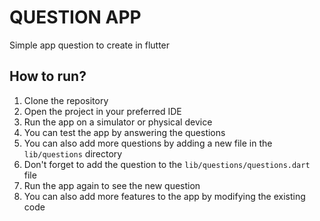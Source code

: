 # QUESTION APP

Simple app question to create in flutter

## How to run?
1. Clone the repository
2. Open the project in your preferred IDE
3. Run the app on a simulator or physical device
4. You can test the app by answering the questions
5. You can also add more questions by adding a new file in the `lib/questions` directory
6. Don't forget to add the question to the `lib/questions/questions.dart` file
7. Run the app again to see the new question
8. You can also add more features to the app by modifying the existing code
